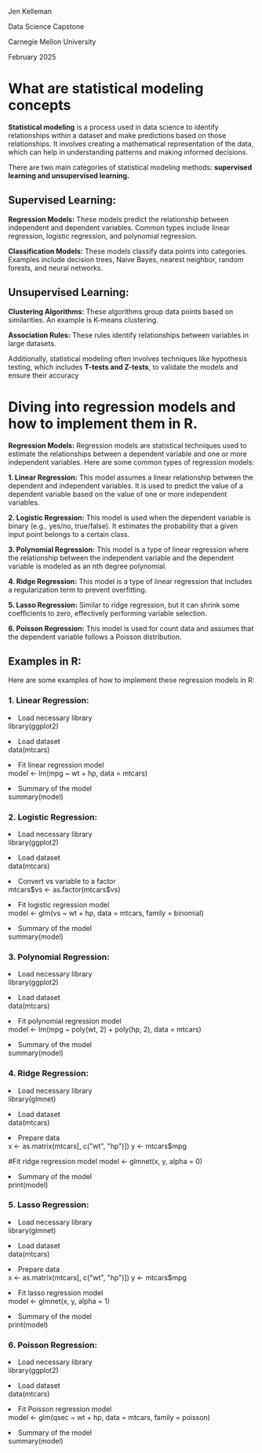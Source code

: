 Jen Kelleman<p></p>
Data Science Capstone<p></p>
Carnegie Mellon University<p></p>
February 2025
<p></p>
<p></p>
<p></p>
<h1>What are statistical modeling concepts</h1>
<b>Statistical modeling</b> is a process used in data science to identify relationships within a dataset and make predictions based on those relationships. It involves creating a mathematical representation of the data, which can help in understanding patterns and making informed decisions.

There are two main categories of statistical modeling methods: <b>supervised learning and unsupervised learning.</b>

<h2>Supervised Learning:</h2>
<p></p>
<b>Regression Models:</b> These models predict the relationship between independent and dependent variables. Common types include linear regression, logistic regression, and polynomial regression.
<p></p>
<b>Classification Models:</b> These models classify data points into categories. Examples include decision trees, Naive Bayes, nearest neighbor, random forests, and neural networks.
<p></p>
<h2>Unsupervised Learning:</h2>
<p></p>
<b>Clustering Algorithms:</b> These algorithms group data points based on similarities. An example is K-means clustering.
<p></p>
<b>Association Rules:</b> These rules identify relationships between variables in large datasets.
<p></p>
Additionally, statistical modeling often involves techniques like hypothesis testing, which includes <b>T-tests and Z-tests</b>, to validate the models and ensure their accuracy
<p></p>
<p></p>
<h1>Diving into regression models and how to implement them in R.</h1>
<p></p>
<b>Regression Models:</b> Regression models are statistical techniques used to estimate the relationships between a dependent variable and one or more independent variables. Here are some common types of regression models:
<p></p>
<b>1. Linear Regression:</b> This model assumes a linear relationship between the dependent and independent variables. It is used to predict the value of a dependent variable based on the value of one or more independent variables.
<p></p>
<b>2. Logistic Regression:</b> This model is used when the dependent variable is binary (e.g., yes/no, true/false). It estimates the probability that a given input point belongs to a certain class.
<p></p>
<b>3. Polynomial Regression:</b> This model is a type of linear regression where the relationship between the independent variable and the dependent variable is modeled as an nth degree polynomial.
<p></p>
<b>4. Ridge Regression:</b> This model is a type of linear regression that includes a regularization term to prevent overfitting.
<p></p>
<b>5. Lasso Regression:</b> Similar to ridge regression, but it can shrink some coefficients to zero, effectively performing variable selection.
<p></p>
<b>6. Poisson Regression:</b> This model is used for count data and assumes that the dependent variable follows a Poisson distribution.
<p></p>
<p></p>
<p></p>
<h2>Examples in R:</h2> 
Here are some examples of how to implement these regression models in R:
<p></p>
<b><h3>1. Linear Regression:</h3></b>
<li>Load necessary library </li>
library(ggplot2)
<p></p>
<li>Load dataset </li>
data(mtcars)
<p></p>
<li>Fit linear regression model </li>
model <- lm(mpg ~ wt + hp, data = mtcars)
<p></p>
<li>Summary of the model </li>
summary(model)
<p></p>
<p></p>
<b><h3>2. Logistic Regression:</h3></b>
<li>Load necessary library </li>
library(ggplot2)
<p></p>
<li>Load dataset </li>
data(mtcars)
<p></p>
<li>Convert vs variable to a factor </li>
mtcars$vs <- as.factor(mtcars$vs)
<p></p>
<li>Fit logistic regression model </li>
model <- glm(vs ~ wt + hp, data = mtcars, family = binomial)
<p></p>
<li>Summary of the model </li>
summary(model)
<p></p>
<p></p>
<b><h3>3. Polynomial Regression:</h3></b>
<li>Load necessary library </li>
library(ggplot2)
<p></p>
<li>Load dataset </li>
data(mtcars)
<p></p>
<li>Fit polynomial regression model </li>
model <- lm(mpg ~ poly(wt, 2) + poly(hp, 2), data = mtcars)
<p></p>
<li>Summary of the model </li>
summary(model)
<p></p>
<p></p>
<b><h3>4. Ridge Regression:</h3></b>
<li>Load necessary library </li>
library(glmnet)
<p></p>
<li>Load dataset </li>
data(mtcars)
<p></p>
<li>Prepare data </li>
x <- as.matrix(mtcars[, c("wt", "hp")])
y <- mtcars$mpg
<p></p>
#Fit ridge regression model </li>
model <- glmnet(x, y, alpha = 0)
<p></p>
<li>Summary of the model </li>
print(model)
<p></p>
<p></p>
<b><h3>5. Lasso Regression:</h3></b>
<li>Load necessary library </li>
library(glmnet)
<p></p>
<li>Load dataset </li>
data(mtcars)
<p></p>
<li>Prepare data </li>
x <- as.matrix(mtcars[, c("wt", "hp")])
y <- mtcars$mpg
<p></p>
<li>Fit lasso regression model </li>
model <- glmnet(x, y, alpha = 1)
<p></p>
<li>Summary of the model </li>
print(model)
<p></p>
<p></p>
<b><h3>6. Poisson Regression:</h3></b>
<li>Load necessary library </li>
library(ggplot2)
<p></p>
<li>Load dataset </li>
data(mtcars)
<p></p>
<li>Fit Poisson regression model </li>
model <- glm(qsec ~ wt + hp, data = mtcars, family = poisson)
<p></p>
<li>Summary of the model </li>
summary(model)
